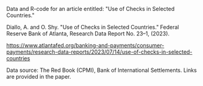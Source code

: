 Data and R-code for an article entitled: "Use of Checks in Selected Countries." 

Diallo, A. and O. Shy. "Use of Checks in Selected Countries." Federal Reserve Bank of Atlanta, Research Data Report No. 23–1, (2023). 

https://www.atlantafed.org/banking-and-payments/consumer-payments/research-data-reports/2023/07/14/use-of-checks-in-selected-countries 

Data source: The Red Book (CPMI), Bank of International Settlements. Links are provided in the paper. 
